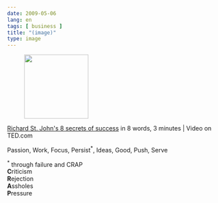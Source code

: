 ```yaml
---
date: 2009-05-06
lang: en
tags: [ business ]
title: "(image)"
type: image
---
```


<figure>
<a
href="https://hugo.ferreira.cc/richard-st-johns-8-secrets-of-success-in-8/attachment/1217/"
rel="attachment"><img
src="https://hugo.ferreira.cc/wp-content/uploads/2009/05/buAmlI5IVn64lnk8fspheSUXo1_400-150x150.png"
width="150" height="150" /></a></figure>

[Richard St. John's 8 secrets of
success](http://www.ted.com/index.php/talks/richard_st_john_s_8_secrets_of_success.html)
in 8 words, 3 minutes  |  Video on TED.com

Passion, Work, Focus, Persist<sup>*</sup>, Ideas, Good, Push, Serve

<sup>*</sup> through failure and CRAP\
**C**riticism\
**R**ejection\
**A**ssholes\
**P**ressure

